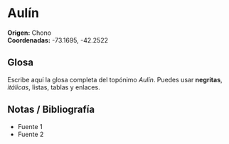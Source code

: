 # Aulín

**Origen:** Chono  
**Coordenadas:** -73.1695, -42.2522

## Glosa
Escribe aquí la glosa completa del topónimo *Aulín*. Puedes usar **negritas**, *itálicas*, listas, tablas y enlaces.

## Notas / Bibliografía
- Fuente 1
- Fuente 2

